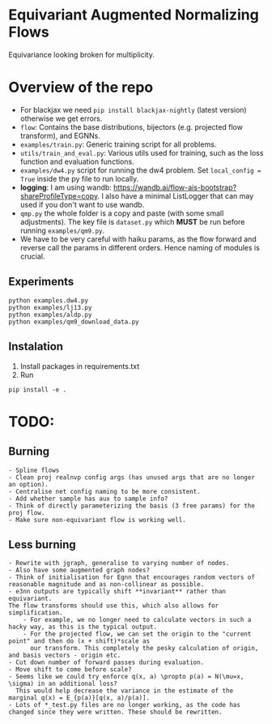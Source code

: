 # Equivariant Augmented Normalizing Flows

Equivariance looking broken for multiplicity. 

# Overview of the repo
- For blackjax we need `pip install blackjax-nightly` (latest version) otherwise we get errors.
- `flow`: Contains the base distributions, bijectors (e.g. projected flow transform), and EGNNs.
- `examples/train.py`: Generic training script for all problems.
- `utils/train_and_eval.py`: Various utils used for training, such as the loss function and evaluation functions.
- `examples/dw4.py` script for running the dw4 problem. Set `local_config = True` inside the py file to run locally.
- **logging**: I am using wandb: https://wandb.ai/flow-ais-bootstrap?shareProfileType=copy. I also have a minimal 
ListLogger that can may used if you don't want to use wandb.
- `qmp.py` the whole folder is a copy and paste (with some small adjustments). The key file is `dataset.py` which 
**MUST** be run before running `examples/qm9.py`.
- We have to be very careful with haiku params, as the flow forward and reverse call the params in different orders. 
Hence naming of modules is crucial. 


## Experiments
```shell
python examples.dw4.py
python examples/lj13.py
python examples/aldp.py
python examples/qm9_download_data.py
```

## Instalation

1. Install packages in requirements.txt
2. Run 

```
pip install -e .
```


# TODO:

## Burning
    - Spline flows
    - Clean proj realnvp config args (has unused args that are no longer an option). 
    - Centralise net config naming to be more consistent. 
    - Add whether sample has aux to sample info?
    - Think of directly parameterizing the basis (3 free params) for the proj flow. 
    - Make sure non-equivariant flow is working well.

## Less burning

    - Rewrite with jgraph, generalise to varying number of nodes. 
    - Also have some augmented graph nodes?
    - Think of initialisation for Egnn that encourages random vectors of reasonable magnitude and as non-collinear as possible.
    - e3nn outputs are typically shift **invariant** rather than equivariant. 
    The flow transforms should use this, which also allows for simplification. 
        - For example, we no longer need to calculate vectors in such a hacky way, as this is the typical output. 
        - For the projected flow, we can set the origin to the "current point" and then do (x + shift)*scale as 
          our transform. This completely the pesky calculation of origin, and basis vectors - origin etc.  
    - Cut down number of forward passes during evaluation.
    - Move shift to come before scale?
    - Seems like we could try enforce q(x, a) \propto p(a) = N(\mu=x, \sigma) in an additional loss?
      This would help decrease the variance in the estimate of the marginal q(x) = E_{p(a)}[q(x, a)/p(a)]. 
    - Lots of *_test.py files are no longer working, as the code has changed since they were written. These should be rewritten. 